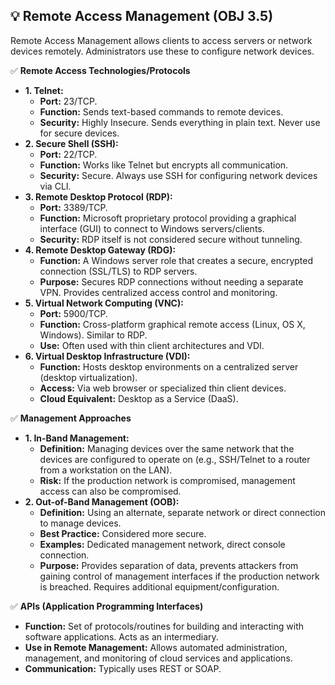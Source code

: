 ## 💡 Remote Access Management (OBJ 3.5)

Remote Access Management allows clients to access servers or network devices remotely. Administrators use these to configure network devices.

✅ **Remote Access Technologies/Protocols**
- **1. Telnet:**
  - **Port:** 23/TCP.
  - **Function:** Sends text-based commands to remote devices.
  - **Security:** Highly Insecure. Sends everything in plain text. Never use for secure devices.
- **2. Secure Shell (SSH):**
  - **Port:** 22/TCP.
  - **Function:** Works like Telnet but encrypts all communication.
  - **Security:** Secure. Always use SSH for configuring network devices via CLI.
- **3. Remote Desktop Protocol (RDP):**
  - **Port:** 3389/TCP.
  - **Function:** Microsoft proprietary protocol providing a graphical interface (GUI) to connect to Windows servers/clients.
  - **Security:** RDP itself is not considered secure without tunneling.
- **4. Remote Desktop Gateway (RDG):**
  - **Function:** A Windows server role that creates a secure, encrypted connection (SSL/TLS) to RDP servers.
  - **Purpose:** Secures RDP connections without needing a separate VPN. Provides centralized access control and monitoring.
- **5. Virtual Network Computing (VNC):**
  - **Port:** 5900/TCP.
  - **Function:** Cross-platform graphical remote access (Linux, OS X, Windows). Similar to RDP.
  - **Use:** Often used with thin client architectures and VDI.
- **6. Virtual Desktop Infrastructure (VDI):**
  - **Function:** Hosts desktop environments on a centralized server (desktop virtualization).
  - **Access:** Via web browser or specialized thin client devices.
  - **Cloud Equivalent:** Desktop as a Service (DaaS).

✅ **Management Approaches**
- **1. In-Band Management:**
  - **Definition:** Managing devices over the same network that the devices are configured to operate on (e.g., SSH/Telnet to a router from a workstation on the LAN).
  - **Risk:** If the production network is compromised, management access can also be compromised.
- **2. Out-of-Band Management (OOB):**
  - **Definition:** Using an alternate, separate network or direct connection to manage devices.
  - **Best Practice:** Considered more secure.
  - **Examples:** Dedicated management network, direct console connection.
  - **Purpose:** Provides separation of data, prevents attackers from gaining control of management interfaces if the production network is breached. Requires additional equipment/configuration.

✅ **APIs (Application Programming Interfaces)**
- **Function:** Set of protocols/routines for building and interacting with software applications. Acts as an intermediary.
- **Use in Remote Management:** Allows automated administration, management, and monitoring of cloud services and applications.
- **Communication:** Typically uses REST or SOAP.